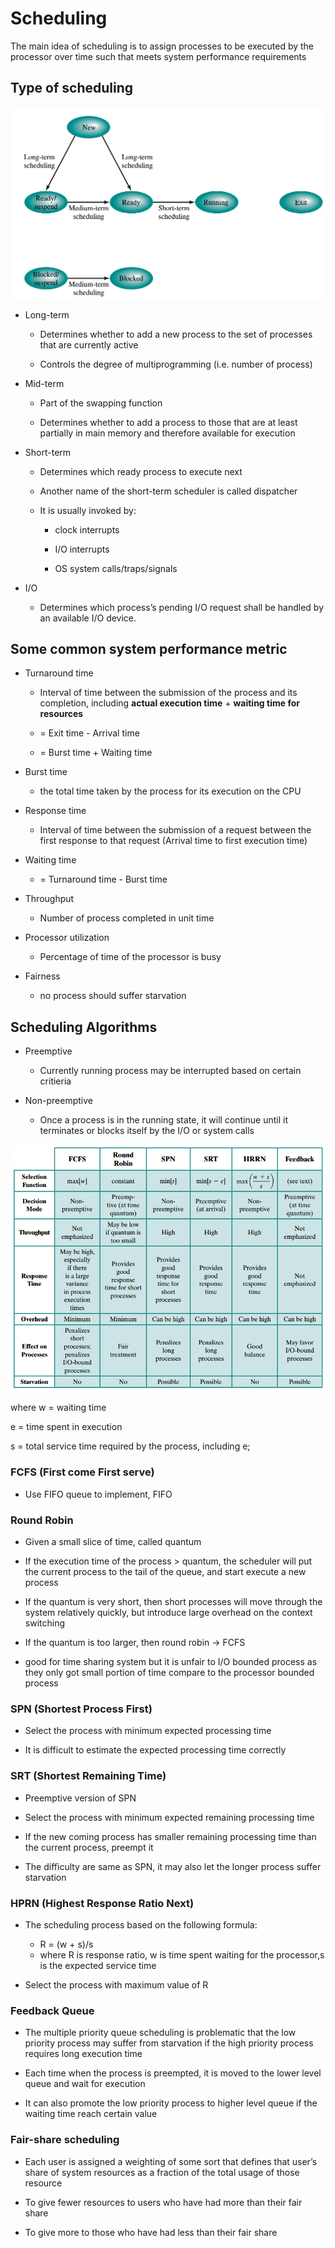 # Scheduling
The main idea of scheduling is to assign processes to be executed by the processor over time such that meets system performance requirements

## Type of scheduling
<p align="center"> 
<img src="img/scheduling-state.png" />
</p>

* Long-term
  
  * Determines whether to add a new process to the set of processes that are currently active

  * Controls the degree of multiprogramming (i.e. number of process)
   
* Mid-term
  
  * Part of the swapping function 

  * Determines whether to add a process to those that are at least partially in main memory and therefore available for execution

* Short-term
  
  * Determines which ready process to execute next
  
  * Another name of the short-term scheduler is called dispatcher
  
  * It is usually invoked by:
    
    * clock interrupts

    * I/O interrupts
    
    * OS system calls/traps/signals 

* I/O 
  
  * Determines which process’s pending I/O request shall be handled by an available I/O device.

## Some common system performance metric
* Turnaround time
  
  * Interval of time between the submission of the process and its completion, including **actual execution time** + **waiting time for resources**
  
  * = Exit time - Arrival time
  * = Burst time + Waiting time

* Burst time

  * the total time taken by the process for its execution on the CPU

* Response time
  
  * Interval of time between the submission of a request between the first response to that request (Arrival time to first execution time)

* Waiting time
  *  = Turnaround time - Burst time

*  Throughput
   * Number of process completed in unit time

* Processor utilization
  
  * Percentage of time of the processor is busy

* Fairness
  
  * no process should suffer starvation

## Scheduling Algorithms
* Preemptive
  
  * Currently running process may be interrupted based on certain critieria

* Non-preemptive
  
  * Once a process is in the running state, it will continue until it terminates or blocks itself by the I/O or system calls

<p align="center"> 
<img src="img/scheduling-algo.png" />
</p>

where w = waiting time   

e = time spent in execution 

s = total service time required by the process, including e;

### FCFS (First come First serve)
* Use FIFO queue to implement, FIFO

### Round Robin
* Given a small slice of time, called quantum

* If the execution time of the process > quantum, the scheduler will put the current process to the tail of the queue, and start execute a new process

* If the quantum is very short, then short processes will move through the system relatively quickly, but introduce large overhead on the context switching

* If the quantum is too larger, then round robin -> FCFS

* good for time sharing system but it is unfair to I/O bounded process as they only got small portion of time compare to the processor bounded process

### SPN (Shortest Process First)
* Select the process with minimum expected processing time

* It is difficult to estimate the expected processing time correctly

### SRT (Shortest Remaining Time)
* Preemptive version of SPN

* Select the process with minimum expected remaining processing time

* If the new coming process has smaller remaining processing time than the current process, preempt it

* The difficulty are same as SPN, it may also let the longer process suffer starvation

### HPRN (Highest Response Ratio Next)
* The scheduling process based on the following formula:
  
  * R = (w + s)/s
  * where R is response ratio, w is time spent waiting for the processor,s is the expected service time 

* Select the process with maximum value of R

### Feedback Queue
* The multiple priority queue scheduling is problematic that the low priority process may suffer from starvation if the high priority process requires long execution time

* Each time when the process is preempted, it is moved to the lower level queue and wait for execution

* It can also promote the low priority process to higher level queue if the waiting time reach certain value 

### Fair-share scheduling
* Each user is assigned a weighting of some sort that defines that user’s share of system resources as a fraction of the total usage of those resource

* To give fewer resources to users who have had more than their fair share 

* To give more to those who have had less than their fair share